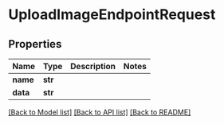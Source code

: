 # UploadImageEndpointRequest


## Properties

Name | Type | Description | Notes
------------ | ------------- | ------------- | -------------
**name** | **str** |  | 
**data** | **str** |  | 

[[Back to Model list]](../#documentation-for-models) [[Back to API list]](../#documentation-for-api-endpoints) [[Back to README]](../)


